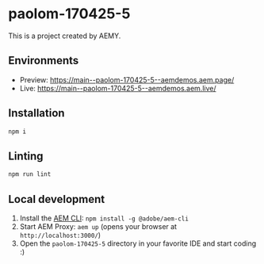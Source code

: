 # paolom-170425-5

This is a project created by AEMY.

## Environments

- Preview: https://main--paolom-170425-5--aemdemos.aem.page/
- Live: https://main--paolom-170425-5--aemdemos.aem.live/

## Installation

```sh
npm i
```

## Linting

```sh
npm run lint
```

## Local development

1. Install the [AEM CLI](https://github.com/adobe/helix-cli): `npm install -g @adobe/aem-cli`
1. Start AEM Proxy: `aem up` (opens your browser at `http://localhost:3000/`)
1. Open the `paolom-170425-5` directory in your favorite IDE and start coding :)